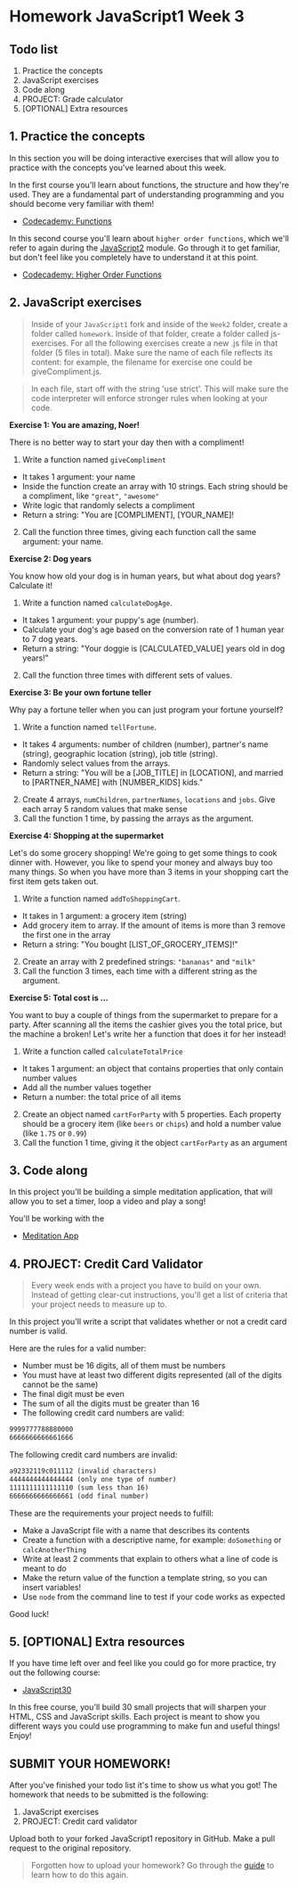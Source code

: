 # Homework JavaScript1 Week 3

## **Todo list**

1. Practice the concepts
2. JavaScript exercises
3. Code along
4. PROJECT: Grade calculator
5. [OPTIONAL] Extra resources

## **1. Practice the concepts**

In this section you will be doing interactive exercises that will allow you to practice with the concepts you've learned about this week.

In the first course you'll learn about functions, the structure and how they're used. They are a fundamental part of understanding programming and you should become very familiar with them!

- [Codecademy: Functions ](https://www.codecademy.com/courses/introduction-to-javascript/lessons/functions)

In this second course you'll learn about `higher order functions`, which we'll refer to again during the [JavaScript2](https://www.github.com/HackYourFuture/JavaScript2) module. Go through it to get familiar, but don't feel like you completely have to understand it at this point.

- [Codecademy: Higher Order Functions](https://www.codecademy.com/courses/introduction-to-javascript/lessons/higher-order-functions/)

## **2. JavaScript exercises**

> Inside of your `JavaScript1` fork and inside of the `Week2` folder, create a folder called `homework`. Inside of that folder, create a folder called js-exercises. For all the following exercises create a new .js file in that folder (5 files in total). Make sure the name of each file reflects its content: for example, the filename for exercise one could be giveCompliment.js.

> In each file, start off with the string 'use strict'. This will make sure the code interpreter will enforce stronger rules when looking at your code.

**Exercise 1: You are amazing, Noer!**

There is no better way to start your day then with a compliment!

1. Write a function named `giveCompliment`

- It takes 1 argument: your name
- Inside the function create an array with 10 strings. Each string should be a compliment, like `"great"`, `"awesome"`
- Write logic that randomly selects a compliment
- Return a string: "You are [COMPLIMENT], [YOUR_NAME]!

2. Call the function three times, giving each function call the same argument: your name.

**Exercise 2: Dog years**

You know how old your dog is in human years, but what about dog years? Calculate it!

1. Write a function named `calculateDogAge`.

- It takes 1 argument: your puppy's age (number).
- Calculate your dog's age based on the conversion rate of 1 human year to 7 dog years.
- Return a string: "Your doggie is [CALCULATED_VALUE] years old in dog years!"

2. Call the function three times with different sets of values.

**Exercise 3: Be your own fortune teller**

Why pay a fortune teller when you can just program your fortune yourself?

1. Write a function named `tellFortune`.

- It takes 4 arguments: number of children (number), partner's name (string), geographic location (string), job title (string).
- Randomly select values from the arrays.
- Return a string: "You will be a [JOB_TITLE] in [LOCATION], and married to [PARTNER_NAME] with [NUMBER_KIDS] kids."

2. Create 4 arrays, `numChildren`, `partnerNames`, `locations` and `jobs`. Give each array 5 random values that make sense
3. Call the function 1 time, by passing the arrays as the argument.

**Exercise 4: Shopping at the supermarket**

Let's do some grocery shopping! We're going to get some things to cook dinner with. However, you like to spend your money and always buy too many things. So when you have more than 3 items in your shopping cart the first item gets taken out.

1. Write a function named `addToShoppingCart`.

- It takes in 1 argument: a grocery item (string)
- Add grocery item to array. If the amount of items is more than 3 remove the first one in the array
- Return a string: "You bought [LIST_OF_GROCERY_ITEMS]!"

2. Create an array with 2 predefined strings: `"bananas"` and `"milk"`
3. Call the function 3 times, each time with a different string as the argument.

**Exercise 5: Total cost is ...**

You want to buy a couple of things from the supermarket to prepare for a party. After scanning all the items the cashier gives you the total price, but the machine a broken! Let's write her a function that does it for her instead!

1. Write a function called `calculateTotalPrice`

- It takes 1 argument: an object that contains properties that only contain number values
- Add all the number values together
- Return a number: the total price of all items

2. Create an object named `cartForParty` with 5 properties. Each property should be a grocery item (like `beers` or `chips`) and hold a number value (like `1.75` or `0.99`)
3. Call the function 1 time, giving it the object `cartForParty` as an argument

## **3. Code along**

In this project you'll be building a simple meditation application, that will allow you to set a timer, loop a video and play a song!

You'll be working with the <audio> and <video>, understand what SVG is and how to animate them.

- [Meditation App](https://www.youtube.com/watch?v=oMBXdZzYqEk)

## **4. PROJECT: Credit Card Validator**

> Every week ends with a project you have to build on your own. Instead of getting clear-cut instructions, you'll get a list of criteria that your project needs to measure up to.

In this project you'll write a script that validates whether or not a credit card number is valid.

Here are the rules for a valid number:

- Number must be 16 digits, all of them must be numbers
- You must have at least two different digits represented (all of the digits cannot be the same)
- The final digit must be even
- The sum of all the digits must be greater than 16
- The following credit card numbers are valid:

```markdown
9999777788880000
6666666666661666
```

The following credit card numbers are invalid:

```markdown
a92332119c011112 (invalid characters)
4444444444444444 (only one type of number)
1111111111111110 (sum less than 16)
6666666666666661 (odd final number)
```

These are the requirements your project needs to fulfill:

- Make a JavaScript file with a name that describes its contents
- Create a function with a descriptive name, for example: `doSomething` or `calcAnotherThing`
- Write at least 2 comments that explain to others what a line of code is meant to do
- Make the return value of the function a template string, so you can insert variables!
- Use `node` from the command line to test if your code works as expected

Good luck!

## **5. [OPTIONAL] Extra resources**

If you have time left over and feel like you could go for more practice, try out the following course:

- [JavaScript30](https://javascript30.com/)

In this free course, you'll build 30 small projects that will sharpen your HTML, CSS and JavaScript skills. Each project is meant to show you different ways you could use programming to make fun and useful things! Enjoy!

## **SUBMIT YOUR HOMEWORK!**

After you've finished your todo list it's time to show us what you got! The homework that needs to be submitted is the following:

1. JavaScript exercises
2. PROJECT: Credit card validator

Upload both to your forked JavaScript1 repository in GitHub. Make a pull request to the original repository.

> Forgotten how to upload your homework? Go through the [guide](../hand-in-homework-guide.md) to learn how to do this again.
